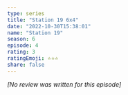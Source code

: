 ```yaml
---
type: series
title: "Station 19 6x4"
date: "2022-10-30T15:38:01"
name: "Station 19"
season: 6
episode: 4
rating: 3
ratingEmoji: ⭐️⭐️⭐️
share: false
---
```


_[No review was written for this episode]_
